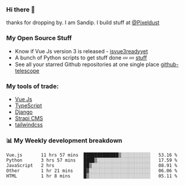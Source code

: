 ### Hi there 👋

thanks for dropping by.
I am Sandip. I build stuff at [@Pixeldust](github.com/pixeldust-in/)

###  **My Open Source Stuff**

 - Know if Vue Js version 3 is released -  [isvue3readyyet](https://github.com/sandiprb/isvue3readyyet)
 - A bunch of Python scripts to get stuff done 💤 💤 [stuff](https://github.com/sandiprb/stuff)
 - See all your starred Github repositories at one single place [github-telescope](https://github.com/sandiprb/github-telescope)



###  **My tools of trade:**
 - [Vue Js](https://github.com/vuejs/vue/)
 - [TypeScript](https://github.com/microsoft/TypeScript)
 - [Django](github.com/django/django)
 - [Strapi CMS](github.com/strapi/strapi)
 - [tailwindcss](https://github.com/tailwindlabs/tailwindcss)


###  📊 **My Weekly development breakdown**
<!--START_SECTION:waka-->
```text
Vue.js       11 hrs 57 mins  █████████████▒░░░░░░░░░░░   53.16 % 
Python       3 hrs 57 mins   ████▒░░░░░░░░░░░░░░░░░░░░   17.59 % 
JavaScript   2 hrs           ██▒░░░░░░░░░░░░░░░░░░░░░░   08.91 % 
Other        1 hr 21 mins    █▓░░░░░░░░░░░░░░░░░░░░░░░   06.06 % 
HTML         1 hr 8 mins     █▒░░░░░░░░░░░░░░░░░░░░░░░   05.11 % 
```
<!--END_SECTION:waka-->
